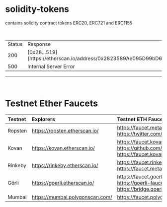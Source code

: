 # solidity-tokens
contains solidity contract tokens ERC20, ERC721 and ERC1155



<br />

<table>
<tr>
<td> Status </td> <td> Response </td>
</tr>
<tr>
<td> 200 </td>
<td>
    [0x28...519](https://etherscan.io/address/0x2823589Ae095D99bD64dEeA80B4690313e2fB519#code)
</td>
</tr>
<tr>
<td> 500 </td>
<td>
Internal Server Error    
</td>
</tr>
</table>



<hr />


<br />

# Testnet Ether Faucets

Testnet   | Explorers                     | Testnet ETH Faucets
:-------- |:----------------------------- |:-------------------------
Ropsten   | https://ropsten.etherscan.io/ | https://faucet.metamask.io/<br />https://twitter.com/BokkyPooBah/status/1099498823699714048
Kovan     | https://kovan.etherscan.io/   | https://faucet.kovan.network/<br />https://github.com/kovan-testnet/faucet<br />https://faucet.kovan.radarrelay.com/
Rinkeby   | https://rinkeby.etherscan.io/ | https://faucet.rinkeby.io/<br />https://faucet.metamask.io/
Görli     | https://goerli.etherscan.io/  | https://faucet.goerli.mudit.blog/<br />https://goerli-faucet.slock.it/<br />https://bridge.goerli.com/
Mumbai    | https://mumbai.polygonscan.com/  | https://faucet.polygon.technology/

<br />
